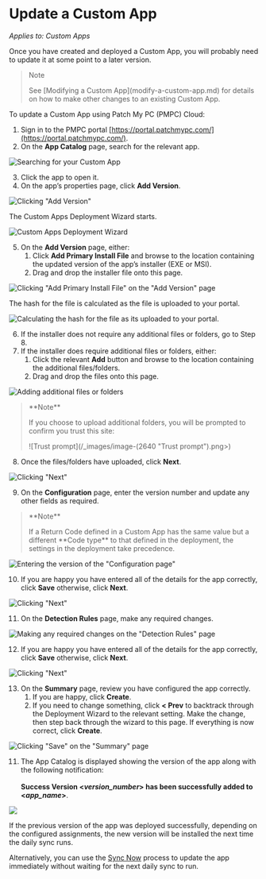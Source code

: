 # Update a Custom App

_Applies to: Custom Apps_

Once you have created and deployed a Custom App, you will probably need to update it at some point to a later version.

<blockquote class="wp-block-quote">
<p>Note</p>
<p>See [Modifying a Custom App](modify-a-custom-app.md) for details on how to make other changes to an existing Custom App.</p>
</blockquote>

To update a Custom App using Patch My PC (PMPC) Cloud:

1. Sign in to the PMPC portal [https://portal.patchmypc.com/](https://portal.patchmypc.com/).
2. On the **App Catalog** page, search for the relevant app.

![Searching for your Custom App](/_images/image-(472).png "Searching for your Custom App")

3. Click the app to open it.
4. On the app’s properties page, click **Add Version**.

![Clicking "Add Version"](/_images/image-(473).png "Clicking “Add Version”")

The Custom Apps Deployment Wizard starts.

![Custom Apps Deployment Wizard](/_images/image-(2636).png "Custom Apps Deployment Wizard")

5. On the **Add Version** page, either:
   1. Click **Add Primary Install File** and browse to the location containing the updated version of the app’s installer (EXE or MSI).
   2. Drag and drop the installer file onto this page.

![Clicking "Add Primary Install File" on the "Add Version" page](/_images/image-(2637).png "Clicking “Add Primary Install File” on the “Add Version” page")

The hash for the file is calculated as the file is uploaded to your portal.

![Calculating the hash for the file as its uploaded to your portal.](/_images/image-(2638).png "Calculating the hash for the file as its uploaded to your portal.")

6. If the installer does not require any additional files or folders, go to Step 8.
7. If the installer does require additional files or folders, either:
   1. Click the relevant **Add** button and browse to the location containing the additional files/folders.
   2. Drag and drop the files onto this page.

![Adding additional files or folders](/_images/image-(2639).png "Adding additional files or folders")

<blockquote class="wp-block-quote">
<p>**Note**</p>
<p>If you choose to upload additional folders, you will be prompted to confirm you trust this site:</p>
<p>![Trust prompt](/_images/image-(2640 "Trust prompt").png>)</p>
</blockquote>



8. Once the files/folders have uploaded, click **Next**.

![Clicking "Next"](/_images/image-(2641).png "Clicking “Next”")

9. On the **Configuration** page, enter the version number and update any other fields as required.

<blockquote class="wp-block-quote">
<p>**Note**</p>
<p>If a Return Code defined in a Custom App has the same value but a different **Code type** to that defined in the deployment, the settings in the deployment take precedence.</p>
</blockquote>

![Entering the version of the "Configuration page"](/_images/image-(2642).png "Entering the version of the “Configuration page”")

10. If you are happy you have entered all of the details for the app correctly, click **Save** otherwise, click **Next**.

![Clicking "Next"](/_images/image-(2643).png "Clicking “Next”")

11. On the **Detection Rules** page, make any required changes.

![Making any required changes on the "Detection Rules" page](/_images/image-(2644).png "Making any required changes on the &#x22;Detection Rules&#x22; page")

12. If you are happy you have entered all of the details for the app correctly, click **Save** otherwise, click **Next**.

![Clicking "Next"](/_images/image-(2645).png "Clicking &#x22;Next&#x22;")

13. On the **Summary** page, review you have configured the app correctly.
    1. If you are happy, click **Create**.
    2. If you need to change something, click **< Prev** to backtrack through the Deployment Wizard to the relevant setting. Make the change, then step back through the wizard to this page. If everything is now correct, click **Create**.

![Clicking "Save" on the "Summary" page](/_images/image-(2646).png "Clicking “Save” on the “Summary” page")

11. The App Catalog is displayed showing the version of the app along with the following notification:\
    \
    **Success Version <**_**version\_number**_**> has been successfully added to <**_**app\_name**_**>**.

![](/_images/image-(483).png)

If the previous version of the app was deployed successfully, depending on the configured assignments, the new version will be installed the next time the daily sync runs.

Alternatively, you can use the [Sync Now](../cloud-deployments/manage-updates-in-cloud/sync-now-cloud-feature.md) process to update the app immediately without waiting for the next daily sync to run.